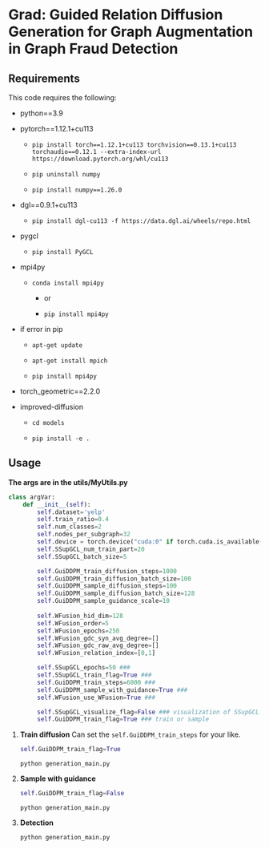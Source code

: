 # Grad: Guided Relation Diffusion Generation for Graph Augmentation in Graph Fraud Detection



## Requirements

This code requires the following:

- python==3.9

- pytorch==1.12.1+cu113

  - ```
    pip install torch==1.12.1+cu113 torchvision==0.13.1+cu113 torchaudio==0.12.1 --extra-index-url https://download.pytorch.org/whl/cu113
    ```

  - ```
    pip uninstall numpy
    ```

  - ```
    pip install numpy==1.26.0
    ```

- dgl==0.9.1+cu113

  - ```
    pip install dgl-cu113 -f https://data.dgl.ai/wheels/repo.html
    ```

- pygcl

  - ```
    pip install PyGCL
    ```

- mpi4py

  - ```
    conda install mpi4py
    ```


    - or
      
    - ```
      pip install mpi4py
      ```

- if error in pip


    - ```
      apt-get update
      ```
        

    - ```
      apt-get install mpich
      ```


    - ```
      pip install mpi4py
      ```


- torch_geometric==2.2.0

- improved-diffusion

  - ```
    cd models
    ```

  - ```
    pip install -e .
    ```



## Usage

**The args are in the utils/MyUtils.py**

```python
class argVar:
    def __init__(self):
        self.dataset='yelp'
        self.train_ratio=0.4
        self.num_classes=2
        self.nodes_per_subgraph=32
        self.device = torch.device("cuda:0" if torch.cuda.is_available() else "cpu")
        self.SSupGCL_num_train_part=20
        self.SSupGCL_batch_size=5

        self.GuiDDPM_train_diffusion_steps=1000
        self.GuiDDPM_train_diffusion_batch_size=100
        self.GuiDDPM_sample_diffusion_steps=100
        self.GuiDDPM_sample_diffusion_batch_size=128
        self.GuiDDPM_sample_guidance_scale=10
        
        self.WFusion_hid_dim=128
        self.WFusion_order=5
        self.WFusion_epochs=250
        self.WFusion_gdc_syn_avg_degree=[]
        self.WFusion_gdc_raw_avg_degree=[]
        self.WFusion_relation_index=[0,1]

        self.SSupGCL_epochs=50 ###
        self.SSupGCL_train_flag=True ###
        self.GuiDDPM_train_steps=6000 ###
        self.GuiDDPM_sample_with_guidance=True ###
        self.WFusion_use_WFusion=True ###

        self.SSupGCL_visualize_flag=False ### visualization of SSupGCL
        self.GuiDDPM_train_flag=True ### train or sample
```

1. **Train diffusion**
   Can set the `self.GuiDDPM_train_steps` for your like.

   ```python
   self.GuiDDPM_train_flag=True
   ```

   ```
   python generation_main.py
   ```

2. **Sample with guidance**

   ```python
   self.GuiDDPM_train_flag=False
   ```

   ```
   python generation_main.py
   ```

3. **Detection**

   ```
   python generation_main.py
   ```

   
